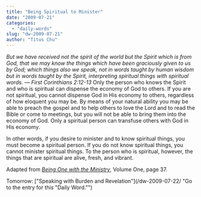 ```yaml
---
title: "Being Spiritual to Minister"
date: "2009-07-21"
categories: 
  - "daily-words"
slug: "dw-2009-07-21"
author: "Titus Chu"
---
```


_But we have received not the spirit of the world but the Spirit which is from God, that we may know the things which have been graciously given to us by God; which things also we speak, not in words taught by human wisdom but in words taught by the Spirit, interpreting spiritual things with spiritual words. — First Corinthians 2:12-13_ Only the person who knows the Spirit and who is spiritual can dispense the economy of God to others. If you are not spiritual, you cannot dispense God in His economy to others, regardless of how eloquent you may be. By means of your natural ability you may be able to preach the gospel and to help others to love the Lord and to read the Bible or come to meetings, but you will not be able to bring them into the economy of God. Only a spiritual person can transfuse others with God in His economy.

In other words, if you desire to minister and to know spiritual things, you must become a spiritual person. If you do not know spiritual things, you cannot minister spiritual things. To the person who is spiritual, however, the things that are spiritual are alive, fresh, and vibrant.

Adapted from [_Being One with the Ministry_](/book-one-with-the-ministry-vol-1/ "Go to the entry for this book."), Volume One, page 37.

Tomorrow: ["Speaking with Burden and Revelation"](/dw-2009-07-22/ "Go to the entry for this "Daily Word."")
